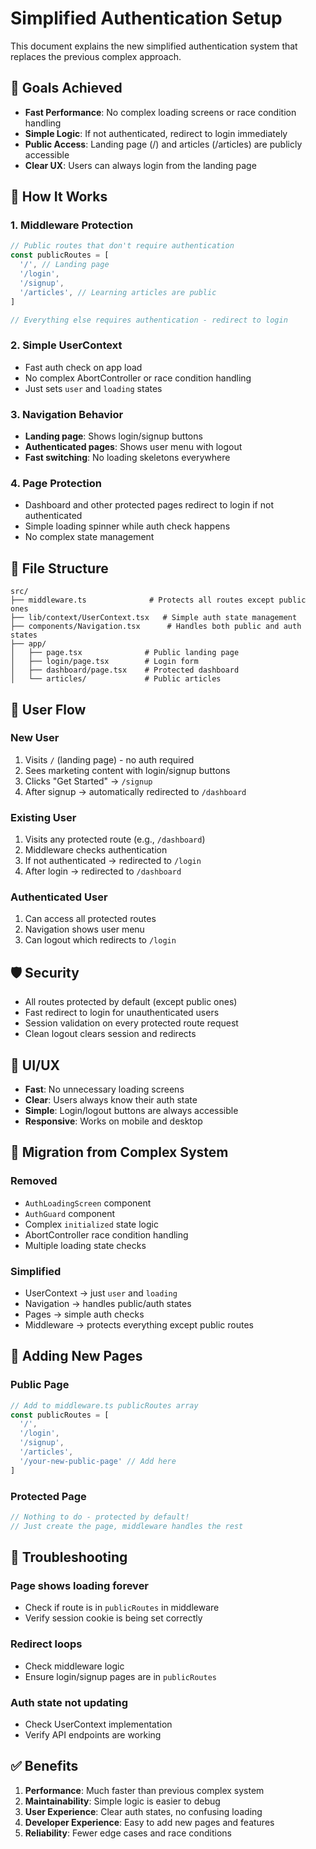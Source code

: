 # Simplified Authentication Setup

This document explains the new simplified authentication system that replaces the previous complex approach.

## 🎯 Goals Achieved

- **Fast Performance**: No complex loading screens or race condition handling
- **Simple Logic**: If not authenticated, redirect to login immediately
- **Public Access**: Landing page (/) and articles (/articles) are publicly accessible
- **Clear UX**: Users can always login from the landing page

## 🔧 How It Works

### 1. **Middleware Protection**
```typescript
// Public routes that don't require authentication
const publicRoutes = [
  '/', // Landing page
  '/login',
  '/signup', 
  '/articles', // Learning articles are public
]

// Everything else requires authentication - redirect to login
```

### 2. **Simple UserContext**
- Fast auth check on app load
- No complex AbortController or race condition handling
- Just sets `user` and `loading` states

### 3. **Navigation Behavior**
- **Landing page**: Shows login/signup buttons
- **Authenticated pages**: Shows user menu with logout
- **Fast switching**: No loading skeletons everywhere

### 4. **Page Protection**
- Dashboard and other protected pages redirect to login if not authenticated
- Simple loading spinner while auth check happens
- No complex state management

## 📁 File Structure

```
src/
├── middleware.ts              # Protects all routes except public ones
├── lib/context/UserContext.tsx   # Simple auth state management
├── components/Navigation.tsx      # Handles both public and auth states  
├── app/
│   ├── page.tsx              # Public landing page
│   ├── login/page.tsx        # Login form
│   ├── dashboard/page.tsx    # Protected dashboard
│   └── articles/             # Public articles
```

## 🚀 User Flow

### New User
1. Visits `/` (landing page) - no auth required
2. Sees marketing content with login/signup buttons
3. Clicks "Get Started" → `/signup` 
4. After signup → automatically redirected to `/dashboard`

### Existing User  
1. Visits any protected route (e.g., `/dashboard`)
2. Middleware checks authentication
3. If not authenticated → redirected to `/login`
4. After login → redirected to `/dashboard`

### Authenticated User
1. Can access all protected routes
2. Navigation shows user menu
3. Can logout which redirects to `/login`

## 🛡️ Security

- All routes protected by default (except public ones)
- Fast redirect to login for unauthenticated users
- Session validation on every protected route request
- Clean logout clears session and redirects

## 🎨 UI/UX

- **Fast**: No unnecessary loading screens
- **Clear**: Users always know their auth state
- **Simple**: Login/logout buttons are always accessible
- **Responsive**: Works on mobile and desktop

## 🔄 Migration from Complex System

### Removed
- `AuthLoadingScreen` component
- `AuthGuard` component  
- Complex `initialized` state logic
- AbortController race condition handling
- Multiple loading state checks

### Simplified
- UserContext → just `user` and `loading`
- Navigation → handles public/auth states
- Pages → simple auth checks
- Middleware → protects everything except public routes

## 📝 Adding New Pages

### Public Page
```typescript
// Add to middleware.ts publicRoutes array
const publicRoutes = [
  '/',
  '/login', 
  '/signup',
  '/articles',
  '/your-new-public-page' // Add here
]
```

### Protected Page
```typescript
// Nothing to do - protected by default!
// Just create the page, middleware handles the rest
```

## 🐛 Troubleshooting

### Page shows loading forever
- Check if route is in `publicRoutes` in middleware
- Verify session cookie is being set correctly

### Redirect loops  
- Check middleware logic
- Ensure login/signup pages are in `publicRoutes`

### Auth state not updating
- Check UserContext implementation
- Verify API endpoints are working

## ✅ Benefits

1. **Performance**: Much faster than previous complex system
2. **Maintainability**: Simple logic is easier to debug
3. **User Experience**: Clear auth states, no confusing loading
4. **Developer Experience**: Easy to add new pages and features
5. **Reliability**: Fewer edge cases and race conditions 
